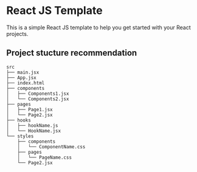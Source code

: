 # React JS Template

This is a simple React JS template to help you get started with your React projects.

## Project stucture recommendation 
```
src
├── main.jsx
├── App.jsx
├── index.html
├── components 
│   ├── Components1.jsx
│   └── Components2.jsx
├── pages 
│   ├── Page1.jsx
│   └── Page2.jsx
├── hooks 
│   ├── hookName.js
│   └── HookName.jsx
└── styles
    ├── components
    │   └── ComponentName.css
    ├── pages
    │   └── PageName.css
    └── Page2.jsx